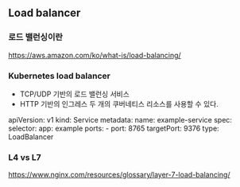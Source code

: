 ## Load balancer
### 로드 밸런싱이란
https://aws.amazon.com/ko/what-is/load-balancing/

### Kubernetes load balancer
- TCP/UDP 기반의 로드 밸런싱 서비스
- HTTP 기반의 인그레스
두 개의 쿠버네티스 리소스를 사용할 수 있다.

apiVersion: v1
kind: Service
metadata:
  name: example-service
spec:
  selector:
    app: example
  ports:
    - port: 8765
      targetPort: 9376
  type: LoadBalancer

### L4 vs L7
https://www.nginx.com/resources/glossary/layer-7-load-balancing/
